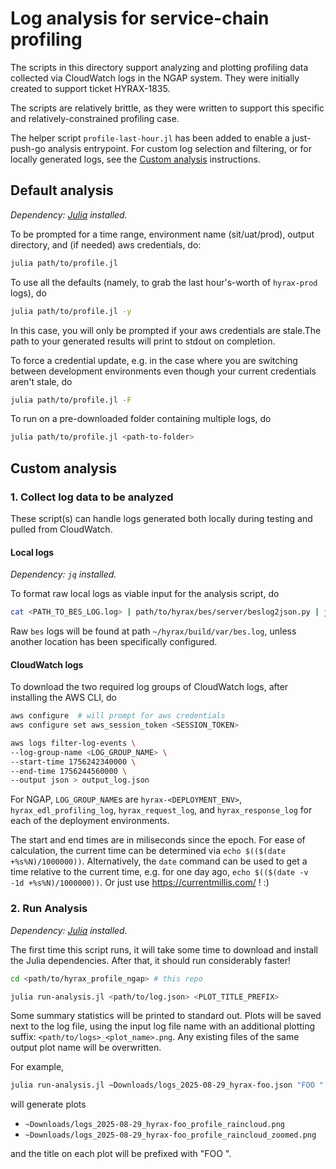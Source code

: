 # Log analysis for service-chain profiling

The scripts in this directory support analyzing and plotting profiling data collected via CloudWatch logs in the NGAP system. They were initially created to support ticket HYRAX-1835.

The scripts are relatively brittle, as they were written to support this specific and relatively-constrained profiling case.

The helper script `profile-last-hour.jl` has been added to enable a just-push-go analysis entrypoint. For custom log selection and filtering, or for locally generated logs, see the [Custom analysis](#custom-analysis) instructions.

## Default analysis

_Dependency: [Julia](https://julialang.org/install/) installed._

To be prompted for a time range, environment name (sit/uat/prod), output directory, and (if needed) aws credentials, do:
```bash
julia path/to/profile.jl
```

To use all the defaults (namely, to grab the last hour's-worth of `hyrax-prod` logs), do
```bash
julia path/to/profile.jl -y
```
In this case, you will only be prompted if your aws credentials are stale.The path to your generated results will print to stdout on completion.

To force a credential update, e.g. in the case where you are switching between development environments even though your current credentials aren't stale, do 
```bash
julia path/to/profile.jl -F
```

To run on a pre-downloaded folder containing multiple logs, do
```bash
julia path/to/profile.jl <path-to-folder>
```

## Custom analysis

### 1. Collect log data to be analyzed

These script(s) can handle logs generated both locally during testing and pulled from CloudWatch.

#### Local logs

_Dependency: `jq` installed._

To format raw local logs as viable input for the analysis script, do
```bash
cat <PATH_TO_BES_LOG.log> | path/to/hyrax/bes/server/beslog2json.py | jq --slurp > bes_log.json
```

Raw `bes` logs will be found at path `~/hyrax/build/var/bes.log`, unless another location has been specifically configured.

#### CloudWatch logs

To download the two required log groups of CloudWatch logs, after installing the AWS CLI, do

```bash
aws configure  # will prompt for aws credentials
aws configure set aws_session_token <SESSION_TOKEN>

aws logs filter-log-events \
--log-group-name <LOG_GROUP_NAME> \
--start-time 1756242340000 \
--end-time 1756244560000 \
--output json > output_log.json
```

For NGAP, `LOG_GROUP_NAME`s are `hyrax-<DEPLOYMENT_ENV>`, `hyrax_edl_profiling_log`, `hyrax_request_log`, and `hyrax_response_log` for each of the deployment environments.

The start and end times are in miliseconds since the epoch. 
For ease of calculation, the current time can be determined via `echo $(($(date +%s%N)/1000000))`.
Alternatively, the `date` command can be used to get a time relative to the current time, e.g. for one day ago, `echo $(($(date -v -1d +%s%N)/1000000))`. Or just use https://currentmillis.com/ ! :)

### 2. Run Analysis

_Dependency: [Julia](https://julialang.org/install/) installed._

The first time this script runs, it will take some time to download and install the Julia dependencies. After that, it should run considerably faster!

```bash
cd <path/to/hyrax_profile_ngap> # this repo

julia run-analysis.jl <path/to/log.json> <PLOT_TITLE_PREFIX>
```
Some summary statistics will be printed to standard out. Plots will be saved next to the log file, using the input log file name with an additional plotting suffix: `<path/to/logs>_<plot_name>.png`. Any existing files of the same output plot name will be overwritten.

For example, 
```bash
julia run-analysis.jl ~Downloads/logs_2025-08-29_hyrax-foo.json "FOO "
```
will generate plots 
- `~Downloads/logs_2025-08-29_hyrax-foo_profile_raincloud.png` 
- `~Downloads/logs_2025-08-29_hyrax-foo_profile_raincloud_zoomed.png`

and the title on each plot will be prefixed with "FOO ". 
